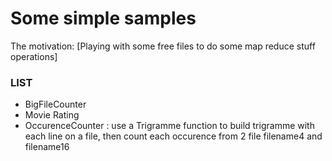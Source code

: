 Some simple samples
=====================

The motivation: [Playing with some free files to do some map reduce stuff operations]

###  LIST
* BigFileCounter
* Movie Rating
* OccurenceCounter : use a Trigramme function to build trigramme with each line on a file, then count each occurence from 2 file filename4 and filename16
